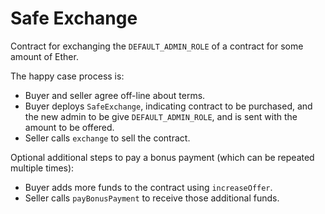 # Safe Exchange
Contract for exchanging the `DEFAULT_ADMIN_ROLE` of a contract for some amount of Ether.


The happy case process is:

* Buyer and seller agree off-line about terms.
* Buyer deploys `SafeExchange`, indicating contract to be purchased, and the new admin to be give `DEFAULT_ADMIN_ROLE`, and is sent with the amount to be offered.
* Seller calls `exchange` to sell the contract.

Optional additional steps to pay a bonus payment (which can be repeated multiple times):

* Buyer adds more funds to the contract using `increaseOffer`.
* Seller calls `payBonusPayment` to receive those additional funds.
